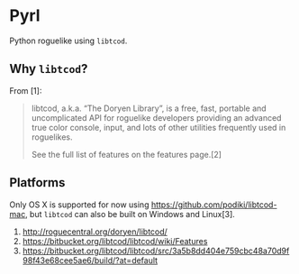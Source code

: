 # Pyrl
Python roguelike using `libtcod`.

## Why `libtcod`?
From [1]:
>libtcod, a.k.a. “The Doryen Library”, is a free, fast, portable and uncomplicated API for roguelike developers providing an advanced true color console, input, and lots of other utilities frequently used in roguelikes.
>
>See the full list of features on the features page.[2]

## Platforms
Only OS X is supported for now using https://github.com/podiki/libtcod-mac, but `libtcod` can also be built on Windows and Linux[3].

1. http://roguecentral.org/doryen/libtcod/
2. https://bitbucket.org/libtcod/libtcod/wiki/Features
3. https://bitbucket.org/libtcod/libtcod/src/3a5b8dd404e759cbc48a70d9f98f43e68cee5ae6/build/?at=default
